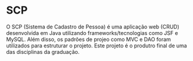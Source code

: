 # SCP

O SCP (Sistema de Cadastro de Pessoa) é uma aplicação web (CRUD) desenvolvida em Java utilizando frameworks/tecnologias como JSF e MySQL. Além disso, os padrões de projeo como MVC e DAO foram utilizados para estruturar o projeto. Este projeto é o produtro final de uma das disciplinas da graduação. 
